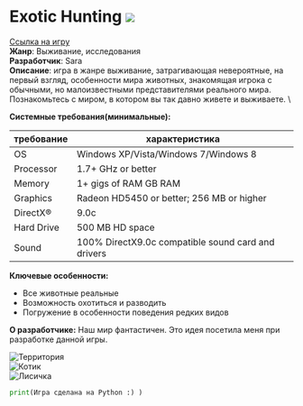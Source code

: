 # Exotic Hunting ![](https://img.itch.zone/aW1nLzM2MjgwNTEuZ2lm/original/Y9Sf09.gif)
[Ссылка на игру]()\
**Жанр**: Выживание, исследования\
**Разработчик**: Sara\
**Описание**: игра в жанре выживание, затрагивающая невероятные, на первый взгляд, особенности мира животных, знакомящая игрока с обычными, но малоизвестными представителями реального мира. Познакомьтесь с миром, в котором вы так давно живете и выживаете. \

**Системные требования(минимальные):**

|требование |характеристика                           |
|-          |-                                        |
|OS         |Windows XP/Vista/Windows 7/Windows 8     |
|Processor  |1.7+ GHz or better                       |
|Memory     |1+ gigs of RAM GB RAM                    |
|Graphics   |Radeon HD5450 or better; 256 MB or higher|
|DirectX®   |9.0c                                     |
|Hard Drive |500 MB HD space                          |
|Sound      |100% DirectX9.0c compatible sound card and drivers|

**Ключевые особенности:**
- Все животные реальные 
- Возможность охотиться и разводить
- Погружение в особенности поведения редких видов

**О разработчике:**
Наш мир фантастичен. Это идея посетила меня при разработке данной игры.

![Территория](https://img.itch.zone/aW1nLzUxMzU1NDgucG5n/original/cIOU%2FP.png) \
![Котик](https://img.itch.zone/aW1nLzYxMzA0MjIuZ2lm/original/x7XLh2.gif) \
![Лисичка](https://img.itch.zone/aW1nLzYwMzUzMzEuZ2lm/original/U36zqc.gif)
```python
print(Игра сделана на Python :) )
```
